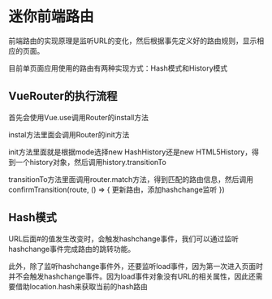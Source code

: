# 迷你前端路由
前端路由的实现原理是监听URL的变化，然后根据事先定义好的路由规则，显示相应的页面。

目前单页面应用使用的路由有两种实现方式：Hash模式和History模式

## VueRouter的执行流程
首先会使用Vue.use调用Router的install方法

instal方法里面会调用Router的init方法

init方法里面就是根据mode选择new HashHistory还是new HTML5History，得到一个history对象，然后调用history.transitionTo

transitionTo方法里面调用router.match方法，得到匹配的路由信息，然后调用confirmTransition(route, () => { 更新路由，添加hashchange监听 })

## Hash模式
URL后面#的值发生改变时，会触发hashchange事件，我们可以通过监听hashchange事件完成路由的跳转功能。

此外，除了监听hashchange事件外，还要监听load事件，因为第一次进入页面时并不会触发hashchange事件。因为load事件对象没有URL的相关属性，因此还需要借助location.hash来获取当前的hash路由


